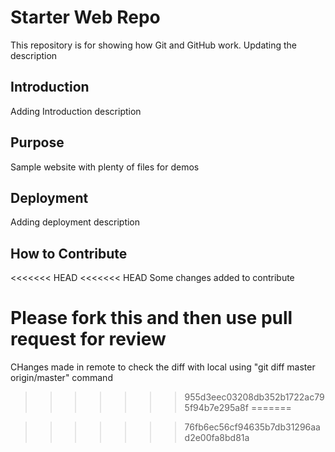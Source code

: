 # Starter Web Repo

This repository is for showing how Git and GitHub work. 
Updating the description

## Introduction
Adding Introduction description

## Purpose

Sample website with plenty of files for demos

## Deployment
Adding deployment description 

## How to Contribute
<<<<<<< HEAD
<<<<<<< HEAD
Some changes added to contribute 

Please fork this and then use pull request for review
=======
CHanges made in remote to check the diff with local using "git diff master origin/master" command
>>>>>>> 955d3eec03208db352b1722ac795f94b7e295a8f
=======

>>>>>>> 76fb6ec56cf94635b7db31296aad2e00fa8bd81a
